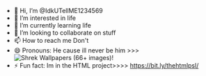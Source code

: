 - 👋 Hi, I’m @IdkUTellME1234569
- 👀 I’m interested in life
- 🌱 I’m currently learning life
- 💞️ I’m looking to collaborate on stuff
- 📫 How to reach me Don't
- 😄 Pronouns: He cause ill never be him >>> <img src="https://th.bing.com/th/id/OIP.H88aKb7tUCF3XycKwqHjFgHaEK?rs=1&amp;pid=ImgDetMain" alt="Shrek Wallpapers (66+ images)"/>!
- ⚡ Fun fact: Im in the HTML project>>>> https://bit.ly/thehtmlpsl/

<!---
IdkUTellME1234569/IdkUTellME1234569 is a ✨ special ✨ repository because its `README.md` (this file) appears on your GitHub profile.
You can click the Preview link to take a look at your changes.
--->
